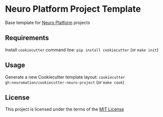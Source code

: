 Neuro Platform Project Template
====================

Base template for [Neuro Platform](https://neu.ro) projects

Requirements
------------
Install `cookiecutter` command line: `pip install cookiecutter` (or `make init`)    

Usage
-----
Generate a new Cookiecutter template layout: `cookiecutter gh:neuromation/cookiecutter-neuro-project` (or `make cook`)    

License
-------
This project is licensed under the terms of the [MIT License](/LICENSE)
